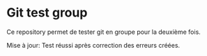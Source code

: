 # Git test group

Ce repository permet de tester git en groupe pour la deuxième fois.

Mise à jour:
Test réussi après correction des erreurs créées.
